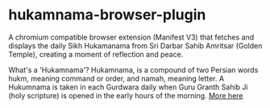# hukamnama-browser-plugin

A chromium compatible browser extension (Manifest V3) that fetches and displays the daily Sikh Hukamanama from Sri Darbar Sahib Amritsar (Golden Temple), creating a moment of reflection and peace.

What's a 'Hukamnama'?
Hukamnama, is a compound of two Persian words hukm, meaning command or order, and namah, meaning letter. A Hukumnama is taken in each Gurdwara daily when Guru Granth Sahib Ji (holy scripture) is opened in the early hours of the morning. [More here](https://www.sikhiwiki.org/index.php/Hukamnama)

